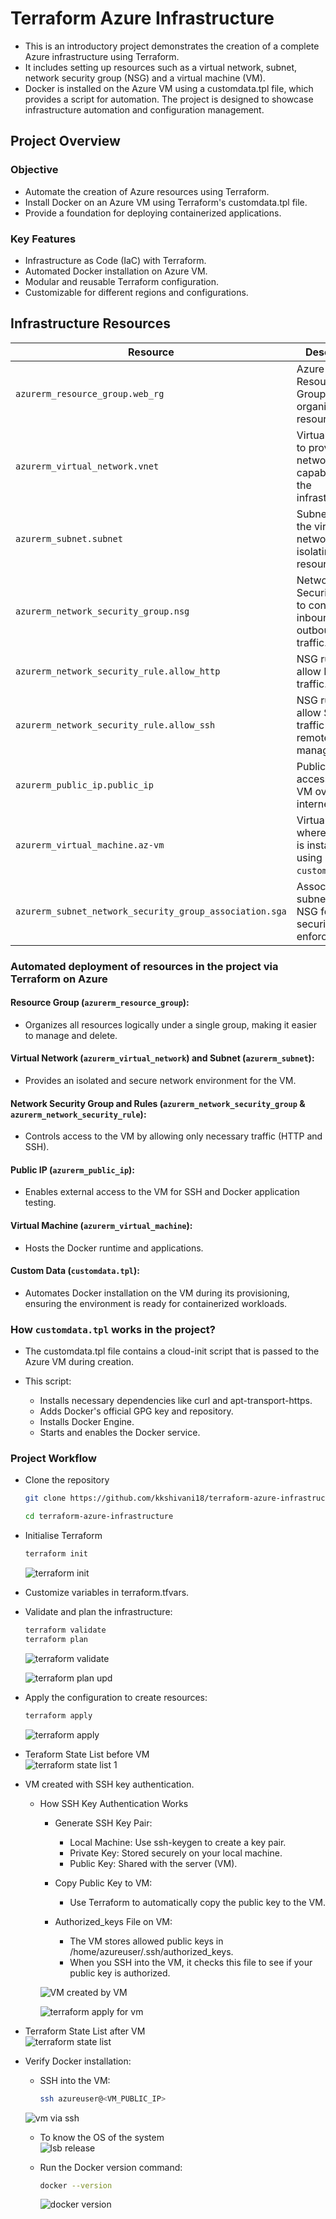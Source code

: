 # Terraform Azure Infrastructure

- This is an introductory project demonstrates the creation of a complete Azure infrastructure using Terraform. 
- It includes setting up resources such as a virtual network, subnet, network security group (NSG) and a virtual machine (VM). 
- Docker is installed on the Azure VM using a customdata.tpl file, which provides a script for automation. The project is designed to showcase infrastructure automation and configuration management.

## Project Overview
### Objective
- Automate the creation of Azure resources using Terraform.
- Install Docker on an Azure VM using Terraform's customdata.tpl file.
- Provide a foundation for deploying containerized applications.  

### Key Features
- Infrastructure as Code (IaC) with Terraform.
- Automated Docker installation on Azure VM.
- Modular and reusable Terraform configuration.
- Customizable for different regions and configurations.

## Infrastructure Resources
| **Resource**                       | **Description**                                                                                   |
|------------------------------------|---------------------------------------------------------------------------------------------------|
| `azurerm_resource_group.web_rg`    | Azure Resource Group to organize all resources.                                                  |
| `azurerm_virtual_network.vnet`     | Virtual Network to provide networking capabilities for the infrastructure.                       |
| `azurerm_subnet.subnet`            | Subnet within the virtual network for isolating resources.                                       |
| `azurerm_network_security_group.nsg` | Network Security Group to control inbound and outbound traffic.                                 |
| `azurerm_network_security_rule.allow_http` | NSG rule to allow HTTP traffic.                                                                |
| `azurerm_network_security_rule.allow_ssh` | NSG rule to allow SSH traffic for remote management.                                           |
| `azurerm_public_ip.public_ip`      | Public IP for accessing the VM over the internet.                                                |
| `azurerm_virtual_machine.az-vm`    | Virtual Machine where Docker is installed using `customdata.tpl`.                               |
| `azurerm_subnet_network_security_group_association.sga` | Associates the subnet with the NSG for security enforcement.                                   |

### Automated deployment of resources in the project via Terraform on Azure

#### Resource Group (`azurerm_resource_group`):
- Organizes all resources logically under a single group, making it easier to manage and delete.

#### Virtual Network (`azurerm_virtual_network`) and Subnet (`azurerm_subnet`):
- Provides an isolated and secure network environment for the VM.

#### Network Security Group and Rules (`azurerm_network_security_group` & `azurerm_network_security_rule`):
- Controls access to the VM by allowing only necessary traffic (HTTP and SSH).

#### Public IP (`azurerm_public_ip`):
- Enables external access to the VM for SSH and Docker application testing.

#### Virtual Machine (`azurerm_virtual_machine`):
- Hosts the Docker runtime and applications.

#### Custom Data (`customdata.tpl`):
- Automates Docker installation on the VM during its provisioning, ensuring the environment is ready for containerized workloads.

### How `customdata.tpl` works in the project?
- The customdata.tpl file contains a cloud-init script that is passed to the Azure VM during creation.  

- This script:
    - Installs necessary dependencies like curl and apt-transport-https.
    - Adds Docker's official GPG key and repository.
    - Installs Docker Engine.
    - Starts and enables the Docker service.

### Project Workflow  

- Clone the repository 
    ```bash
    git clone https://github.com/kkshivani18/terraform-azure-infrastructure.git
    ```

    ```bash
    cd terraform-azure-infrastructure
    ```

- Initialise Terraform
    ```bash
    terraform init
    ```
    ![terraform init](<./images/terraform init.png>)

- Customize variables in terraform.tfvars.  

- Validate and plan the infrastructure:  
    ```bash
    terraform validate
    terraform plan
    ```  

    ![terraform validate](<./images/terraform validate.png>)  

    ![terraform plan upd](<./images/terraform plan upd.png>)

- Apply the configuration to create resources:  
    ```bash
    terraform apply
    ```  

    ![terraform apply](<./images/terraform apply.png>)

- Teraform State List before VM  
    ![terraform state list 1](<./images/state list bef.png>)

- VM created with SSH key authentication. 
    - How SSH Key Authentication Works
        - Generate SSH Key Pair:
            - Local Machine: Use ssh-keygen to create a key pair.
            - Private Key: Stored securely on your local machine.
            - Public Key: Shared with the server (VM).

        - Copy Public Key to VM:
            - Use Terraform to automatically copy the public key to the VM.

        - Authorized_keys File on VM:
            - The VM stores allowed public keys in /home/azureuser/.ssh/authorized_keys.
            - When you SSH into the VM, it checks this file to see if your public key is authorized.

        ![VM created by VM](<./images/vm ssh.png>)  

        ![terraform apply for vm](<./images/vm apply.png>)  

- Terraform State List after VM  
    ![terraform state list](<./images/state list after.png>)

- Verify Docker installation:  
    - SSH into the VM:  
        ```bash
        ssh azureuser@<VM_PUBLIC_IP>
        ```  
    ![vm via ssh](<./images/vm via ssh.png>)  

    - To know the OS of the system  
    ![lsb release](<./images/lsb_release.png>)

    - Run the Docker version command:  
        ```bash
        docker --version
        ```  
        ![docker version](<./images/docker version.png>)

